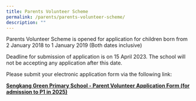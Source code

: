 ```yaml
---
title: Parents Volunteer Scheme
permalink: /parents/parents-volunteer-scheme/
description: ""
---
```

<p>Parents Volunteer Scheme is opened for application for children born from 2 January 2018 to 1 January 2019 (Both dates inclusive)</p>
<p>Deadline for submission of application is on 15 April 2023. The school will not be accepting any application after this date.</p>
<p>Please submit your electronic application form via the following link:</p>
<p><strong><u><a href="https://form.gov.sg/#!/6332a396eb453b0012f493f2" target="_blank" rel="noopener">Sengkang Green Primary School - Parent Volunteer Application Form (for admission to P1 in 2025)</a></u></strong></p>